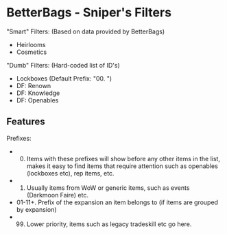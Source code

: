 # BetterBags - Sniper's Filters

"Smart" Filters: (Based on data provided by BetterBags)

 - Heirlooms
 - Cosmetics

"Dumb" Filters: (Hard-coded list of ID's)

 - Lockboxes (Default Prefix: "00. ")
 - DF: Renown
 - DF: Knowledge
 - DF: Openables

## Features

Prefixes:
  - 00. Items with these prefixes will show before any other items in the list, makes it easy to find items that require attention such as openables (lockboxes etc), rep items, etc.
  - 01. Usually items from WoW or generic items, such as events (Darkmoon Faire) etc.
  - 01-11+. Prefix of the expansion an item belongs to (if items are grouped by expansion)
  - 99. Lower priority, items such as legacy tradeskill etc go here.